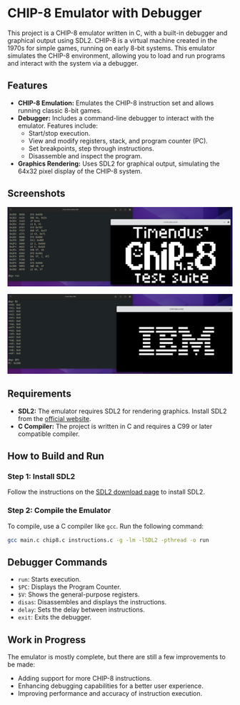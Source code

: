 # CHIP-8 Emulator with Debugger

This project is a CHIP-8 emulator written in C, with a built-in debugger and graphical output using SDL2. CHIP-8 is a virtual machine created in the 1970s for simple games, running on early 8-bit systems. This emulator simulates the CHIP-8 environment, allowing you to load and run programs and interact with the system via a debugger.

## Features

- **CHIP-8 Emulation:** Emulates the CHIP-8 instruction set and allows running classic 8-bit games.
- **Debugger:** Includes a command-line debugger to interact with the emulator. Features include:
  - Start/stop execution.
  - View and modify registers, stack, and program counter (PC).
  - Set breakpoints, step through instructions.
  - Disassemble and inspect the program.
- **Graphics Rendering:** Uses SDL2 for graphical output, simulating the 64x32 pixel display of the CHIP-8 system.

## Screenshots

![Screenshot 1](chip-ss1.png)

![Screenshot 2](chip-ss2.png)

## Requirements

- **SDL2:** The emulator requires SDL2 for rendering graphics. Install SDL2 from the [official website](https://www.libsdl.org/download-2.0.php).
- **C Compiler:** The project is written in C and requires a C99 or later compatible compiler.

## How to Build and Run

### Step 1: Install SDL2

Follow the instructions on the [SDL2 download page](https://www.libsdl.org/download-2.0.php) to install SDL2.

### Step 2: Compile the Emulator

To compile, use a C compiler like `gcc`. Run the following command:

```bash
gcc main.c chip8.c instructions.c -g -lm -lSDL2 -pthread -o run
```
## Debugger Commands
- `run`: Starts execution.
- `$PC`: Displays the Program Counter.
- `$V`: Shows the general-purpose registers.
- `disas`: Disassembles and displays the instructions.
- `delay`: Sets the delay between instructions.
- `exit`: Exits the debugger.

## Work in Progress
The emulator is mostly complete, but there are still a few improvements to be made:
- Adding support for more CHIP-8 instructions.
- Enhancing debugging capabilities for a better user experience.
- Improving performance and accuracy of instruction execution.

